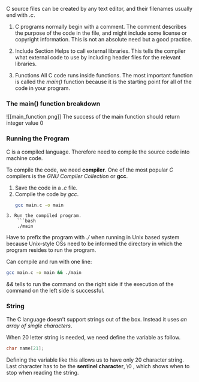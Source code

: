 C source files can be created by any text editor, and their filenames usually end with *.c*.

1. C programs normally begin with a comment.
	The comment describes the purpose of the code in the file, and might include some license or copyright information.
	This is not an absolute need but a good practice.

2. Include Section
	Helps to call external libraries.
	This tells the compiler what external code to use by including header files for the relevant libraries.

3. Functions
	All C code runs inside functions.
	The most important function is called the *main()* function because it is the starting point for all of the code in your program.

### The main() function breakdown

![[main_function.png]]
The success of the main function should return integer value 0

### Running the Program
C is a compiled language. Therefore need to compile the source code into machine code. 

To compile the code, we need **compiler**. One of the most popular *C* compilers is the *GNU Compiler Collection* or **gcc**. 

1. Save the code in a *.c* file.
2. Compile the code by *gcc*.
	```bash
	gcc main.c -o main
```
3. Run the compiled program.
	```bash
	./main
```
Have to prefix the program with *./* when running in Unix based system because Unix-style OSs need to be informed the directory in which the program resides to run the program.

Can compile and run with one line:
```bash
gcc main.c -o main && ./main
```
*&&* tells to run the command on the right side if the execution of the command on the left side is successful.

### String
The C language doesn’t support strings out of the box. Instead it uses *an array of single characters*. 

When 20 letter string is needed, we need define the variable as follow. 
```C
char name[21];
```
Defining the variable like this allows us to have only 20 character string. Last character has to be the **sentinel character**, \0 , which shows when to stop when reading the string.


